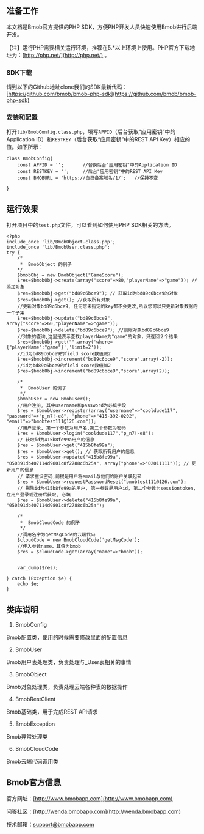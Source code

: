 ## 准备工作
本文档是Bmob官方提供的PHP SDK，方便PHP开发人员快速使用Bmob进行后端开发。

【注】运行PHP需要相关运行环境，推荐在5.*以上环境上使用。PHP官方下载地址为：[http://php.net/](http://php.net/) 。

### SDK下载

请到以下的Github地址clone我们的SDK最新代码：[https://github.com/bmob/bmob-php-sdk](https://github.com/bmob/bmob-php-sdk)

### 安装和配置

打开`lib/BmobConfig.class.php`，填写`APPID`（后台获取“应用密钥”中的Application ID）和`RESTKEY`（后台获取“应用密钥”中的REST API Key）相应的值。如下所示：

```
class BmobConfig{
	const APPID = '';       //替换后台"应用密钥"中的Application ID
	const RESTKEY = '';     //后台"应用密钥"中的REST API Key
	const BMOBURL = 'https://自己备案域名/1/';   //保持不变

}
```

## 运行效果

打开项目中的`test.php`文件，可以看到如何使用PHP SDK相关的方法。

```
<?php
include_once 'lib/BmobObject.class.php';
include_once 'lib/BmobUser.class.php';
try {
	/*
	 *  BmobObject 的例子
	*/
	$bmobObj = new BmobObject("GameScore");
	$res=$bmobObj->create(array("score"=>80,"playerName"=>"game")); //添加对象
	$res=$bmobObj->get("bd89c6bce9"); // 获取id为bd89c6bce9的对象
	$res=$bmobObj->get(); //获取所有对象
	//更新对象bd89c6bce9, 任何您未指定的key都不会更改,所以您可以只更新对象数据的一个子集
	$res=$bmobObj->update("bd89c6bce9", array("score"=>60,"playerName"=>"game"));
	$res=$bmobObj->delete("bd89c6bce9"); //删除对象bd89c6bce9
	//对象的查询,这里是表示查找playerName为"game"的对象，只返回２个结果
	$res=$bmobObj->get("",array('where={"playerName":"game"}','limit=2'));
	//id为bd89c6bce9的field score数值减2
	$res=$bmobObj->increment("bd89c6bce9","score",array(-2));
	//id为bd89c6bce9的field score数值加2
	$res=$bmobObj->increment("bd89c6bce9","score",array(2));

	/*
	 *  BmobUser 的例子
	 */
	$bmobUser = new BmobUser();
	//用户注册, 其中username和password为必填字段
	$res = $bmobUser->register(array("username"=>"cooldude117", "password"=>"p_n7!-e8", "phone"=>"415-392-0202", "email"=>"bmobtest111@126.com"));
	//用户登录, 第一个参数为用户名,第二个参数为密码
	$res = $bmobUser->login("cooldude117","p_n7!-e8");
	// 获取id为415b8fe99a用户的信息
	$res = $bmobUser->get("415b8fe99a");
	$res = $bmobUser->get(); // 获取所有用户的信息
	$res = $bmobUser->update("415b8fe99a", "050391db407114d9801c8f2788c6b25a", array("phone"=>"02011111")); // 更新用户的信息
	// 请求重设密码,前提是用户将email与他们的账户关联起来
	$res = $bmobUser->requestPasswordReset("bmobtest111@126.com");
	// 删除id为415b8fe99a的用户, 第一参数是用户id, 第二个参数为sessiontoken,在用户登录或注册后获取, 必填
	$res = $bmobUser->delete("415b8fe99a", "050391db407114d9801c8f2788c6b25a");

	/*
	 *  BmobCloudCode 的例子
	 */
	//调用名字为getMsgCode的云端代码
	$cloudCode = new BmobCloudCode('getMsgCode');
	//传入参数name，其值为bmob
	$res = $cloudCode->get(array("name"=>"bmob"));


	var_dump($res);

} catch (Exception $e) {
	echo $e;
}
```

## 类库说明

1. BmobConfig

Bmob配置类，使用的时候需要修改里面的配置信息

2. BmobUser

Bmob用户表处理类，负责处理与_User表相关的事情

3. BmobObject

Bmob对象处理类，负责处理云端各种表的数据操作

4. BmobRestClient

Bmob基础类，用于完成REST API请求

5. BmobException

Bmob异常处理类

6. BmobCloudCode

Bmob云端代码调用类

## Bmob官方信息

官方网址：[http://www.bmobapp.com](http://www.bmobapp.com)

问答社区：[http://wenda.bmobapp.com](http://wenda.bmobapp.com)

技术邮箱：support@bmobapp.com

